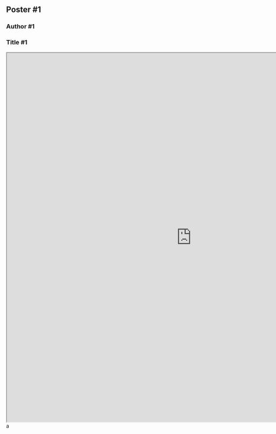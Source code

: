 ## Poster #1
### Author #1
### Title #1

<head>
  
<!-- <iframe src="/CSW21/Poster/a0poster.pdf" width="1000" height="1000" type="application/pdf"><p>If the page does not load, please refresh!</p></iframe> -->
<iframe src="https://docs.google.com/gview?embedded=true&url=http://docs-dibris.github.io/CSW21/Poster/a0poster.pdf" width="1000" height="1000" type="application/pdf"></iframe>
  
  
  
  
<script src="https://utteranc.es/client.js" 
repo="docs-dibris/CSW21" 
issue-term="poster1" 
theme="github-light" 
crossorigin="anonymous" 
async>
</script>

</head>a
